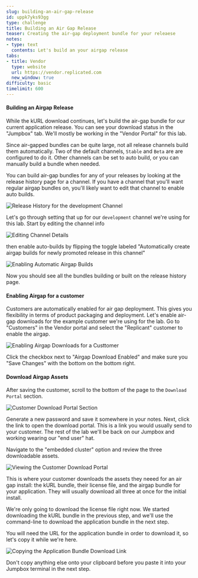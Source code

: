 ```yaml
---
slug: building-an-air-gap-release
id: uppk7yks93gg
type: challenge
title: Building an Air Gap Release
teaser: Creating the air-gap deployment bundle for your releaese
notes:
- type: text
  contents: Let's build an your airgap release
tabs:
- title: Vendor
  type: website
  url: https://vendor.replicated.com
  new_window: true
difficulty: basic
timelimit: 600
---
```


#### Building an Airgap Release

While the kURL download continues, let's build the air-gap bundle for
our current application release. You can see your download status in
the "Jumpbox" tab. We'll mostly be working in the "Vendor Portal" for
this lab.

Since air-gapped bundles can be quite large, not all release channels
build them automatically. Two of the default channels, `Stable` and
`Beta` are are configured to do it. Other channels can be set to auto
build, or you can manually build a bundle when needed.

You can build air-gap bundles for any of your releases by looking at
the release history page for a channel. If you have a channel that 
you'll want regular airgap bundles on, you'll likely want to edit
that channel to enable auto builds.

![Release History for the development Channel](../assets/channel-release-history.png)

Let's go through setting that up for our `development` channel we're 
using for this lab. Start by editing the channel info

![Editing Channel Details](../assets/channel-edit-info-btn.png)

then enable auto-builds by flipping the toggle labeled "Automatically
create airgap builds for newly promoted release in this channel"

![Enabling Automatic Airgap Builds](../assets/channel-enable-airgap.png)

Now you should see all the bundles building or built on the release 
history page. 

#### Enabling Airgap for a customer

Customers are automatically enabled for air gap deployment. This 
gives you flexibility in terms of product packaging and deployment.
Let's enable air-gap downloads for the example customer we're using 
for the lab. Go to "Customers" in the Vendor portal and select the
"Replicant" customer to enable the airgap.

![Enabling Airgap Downloads for a Custtomer](../assets/airgap-customer-enable.png)

Click the checkbox next to "Airgap Download Enabled" and make sure
you "Save Changes" with the bottom on the bottom right.

#### Download Airgap Assets

After saving the customer, scroll to the bottom of the page to the 
`Download Portal` section.

![Customer Download Portal Section](../assets/airgap-customer-portal.png)

Generate a new password and save it somewhere in your notes. Next, 
click the link to open the download portal. This is a link you would 
usually send to your customer. The rest of the lab we'll be back on
our Jumpbox and working wearing our "end user" hat.

Navigate to the "embedded cluster" option and review the three 
downloadable assets.

![Viewing the Customer Download Portal](../assets/download-portal-view.png)

This is where your customer downloads the assets they neeed for an
air gap install: the kURL bundle, their license file, and the airgap 
bundle for your application. They will usually download all three at
once for the initial install.

We're only going to download the license file right now. We started
downloading the kURL bundle in the previous step, and we'll use the
command-line to download the application bundle in the next step.  

You will need the URL for the application bundle in order to download
it, so let's copy it while we're here. 

![Copying the Application Bundle Download Link](../assets/application-bundle-link.png)

Don't copy anything else onto your clipboard before you paste it into
your Jumpbox terminal in the next step.

